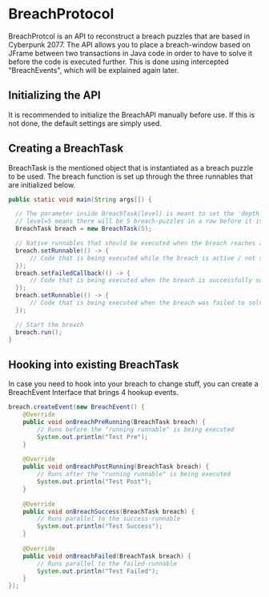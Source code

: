 # BreachProtocol
BreachProtcol is an API to reconstruct a breach puzzles that are based in Cyberpunk 2077. 
The API allows you to place a breach-window based on JFrame between two transactions 
in Java code in order to have to solve it before the code is executed further. 
This is done using intercepted "BreachEvents", which will be explained again later.

## Initializing the API
It is recommended to initialize the BreachAPI manually before use. 
If this is not done, the default settings are simply used.

## Creating a BreachTask
BreachTask is the mentioned object that is instantiated as a breach puzzle to be used.
The breach function is set up through the three runnables that are initialized below.
```java
public static void main(String args[]) {

  // The parameter inside BreachTask(level) is meant to set the 'depth' of your breach.
  // level=5 means there will be 5 breach-puzzles in a row before it is count as solved.
  BreachTask breach = new BreachTask(5);

  // Native runnables that should be executed when the breach reaches an BreachState (RUNNING, SUCCESS, FAILED)
  breach.setRunnable(() -> {
      // Code that is being executed while the breach is active / not solved
  });
  breach.setFailedCallback(() -> {
      // Code that is being executed when the breach is successfully solved
  });
  breach.setRunnable(() -> {
      // Code that is being executed when the breach was failed to solve
  });

  // Start the breach
  breach.run();
}
```

## Hooking into existing BreachTask
In case you need to hook into your breach to change stuff, you can create a BreachEvent Interface
that brings 4 hookup events.
```java
breach.createEvent(new BreachEvent() {
    @Override
    public void onBreachPreRunning(BreachTask breach) {
        // Runs before the "running runnable" is being executed
        System.out.println("Test Pre");
    }
  
    @Override
    public void onBreachPostRunning(BreachTask breach) {
        // Runs after the "running runnable" is being executed
        System.out.println("Test Post");
    }
  
    @Override
    public void onBreachSuccess(BreachTask breach) {
        // Runs parallel to the success-runnable
        System.out.println("Test Success");
    }
  
    @Override
    public void onBreachFailed(BreachTask breach) {
        // Runs parallel to the failed-runnable
        System.out.println("Test Failed");
    }
});
```

